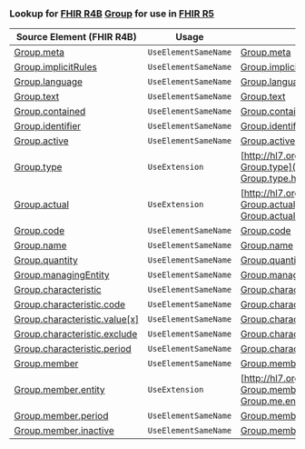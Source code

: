 ### Lookup for [FHIR R4B](https://hl7.org/fhir/R4B/) [Group](https://hl7.org/fhir/R4B/Group.html) for use in [FHIR R5](https://hl7.org/fhir/R5/)

| Source Element (FHIR R4B) | Usage | Target |
| -------------- | ----- | ------ |
| [Group.meta](https://hl7.org/fhir/R4B/Group.html#resource) | `UseElementSameName` | [Group.meta](https://hl7.org/fhir/R5/Group.html#resource) |
| [Group.implicitRules](https://hl7.org/fhir/R4B/Group.html#resource) | `UseElementSameName` | [Group.implicitRules](https://hl7.org/fhir/R5/Group.html#resource) |
| [Group.language](https://hl7.org/fhir/R4B/Group.html#resource) | `UseElementSameName` | [Group.language](https://hl7.org/fhir/R5/Group.html#resource) |
| [Group.text](https://hl7.org/fhir/R4B/Group.html#resource) | `UseElementSameName` | [Group.text](https://hl7.org/fhir/R5/Group.html#resource) |
| [Group.contained](https://hl7.org/fhir/R4B/Group.html#resource) | `UseElementSameName` | [Group.contained](https://hl7.org/fhir/R5/Group.html#resource) |
| [Group.identifier](https://hl7.org/fhir/R4B/Group.html#resource) | `UseElementSameName` | [Group.identifier](https://hl7.org/fhir/R5/Group.html#resource) |
| [Group.active](https://hl7.org/fhir/R4B/Group.html#resource) | `UseElementSameName` | [Group.active](https://hl7.org/fhir/R5/Group.html#resource) |
| [Group.type](https://hl7.org/fhir/R4B/Group.html#resource) | `UseExtension` | [http://hl7.org/fhir/4.3/StructureDefinition/extension-Group.type](StructureDefinition-ext-R4B-Group.type.html) |
| [Group.actual](https://hl7.org/fhir/R4B/Group.html#resource) | `UseExtension` | [http://hl7.org/fhir/4.3/StructureDefinition/extension-Group.actual](StructureDefinition-ext-R4B-Group.actual.html) |
| [Group.code](https://hl7.org/fhir/R4B/Group.html#resource) | `UseElementSameName` | [Group.code](https://hl7.org/fhir/R5/Group.html#resource) |
| [Group.name](https://hl7.org/fhir/R4B/Group.html#resource) | `UseElementSameName` | [Group.name](https://hl7.org/fhir/R5/Group.html#resource) |
| [Group.quantity](https://hl7.org/fhir/R4B/Group.html#resource) | `UseElementSameName` | [Group.quantity](https://hl7.org/fhir/R5/Group.html#resource) |
| [Group.managingEntity](https://hl7.org/fhir/R4B/Group.html#resource) | `UseElementSameName` | [Group.managingEntity](https://hl7.org/fhir/R5/Group.html#resource) |
| [Group.characteristic](https://hl7.org/fhir/R4B/Group.html#resource) | `UseElementSameName` | [Group.characteristic](https://hl7.org/fhir/R5/Group.html#resource) |
| [Group.characteristic.code](https://hl7.org/fhir/R4B/Group.html#resource) | `UseElementSameName` | [Group.characteristic.code](https://hl7.org/fhir/R5/Group.html#resource) |
| [Group.characteristic.value[x]](https://hl7.org/fhir/R4B/Group.html#resource) | `UseElementSameName` | [Group.characteristic.value[x]](https://hl7.org/fhir/R5/Group.html#resource) |
| [Group.characteristic.exclude](https://hl7.org/fhir/R4B/Group.html#resource) | `UseElementSameName` | [Group.characteristic.exclude](https://hl7.org/fhir/R5/Group.html#resource) |
| [Group.characteristic.period](https://hl7.org/fhir/R4B/Group.html#resource) | `UseElementSameName` | [Group.characteristic.period](https://hl7.org/fhir/R5/Group.html#resource) |
| [Group.member](https://hl7.org/fhir/R4B/Group.html#resource) | `UseElementSameName` | [Group.member](https://hl7.org/fhir/R5/Group.html#resource) |
| [Group.member.entity](https://hl7.org/fhir/R4B/Group.html#resource) | `UseExtension` | [http://hl7.org/fhir/4.3/StructureDefinition/extension-Group.member.entity](StructureDefinition-ext-R4B-Group.me.entity.html) |
| [Group.member.period](https://hl7.org/fhir/R4B/Group.html#resource) | `UseElementSameName` | [Group.member.period](https://hl7.org/fhir/R5/Group.html#resource) |
| [Group.member.inactive](https://hl7.org/fhir/R4B/Group.html#resource) | `UseElementSameName` | [Group.member.inactive](https://hl7.org/fhir/R5/Group.html#resource) |
